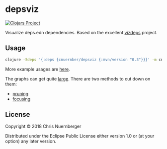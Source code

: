 # depsviz

[![Clojars Project](https://img.shields.io/clojars/v/cnuernber/depsviz.svg)](https://clojars.org/cnuernber/depsviz)

Visualize deps.edn dependencies.  Based on the excellent [vizdeps](https://github.com/clj-commons/vizdeps/) project.


## Usage

```bash
clojure -Sdeps '{:deps {cnuernber/depsviz {:mvn/version "0.3"}}}' -m cnuernber.depsviz -i test/data/deps.edn
```

More example usages are [here](scripts/build-docs.sh).

The graphs can get quite [large](docs/full-example.pdf).  There are two methods to cut down on them:

* [pruning](docs/prune-example.pdf)
* [focusing](docs/focus-example.pdf)

## License

Copyright © 2018 Chris Nuernberger

Distributed under the Eclipse Public License either version 1.0 or (at
your option) any later version.

